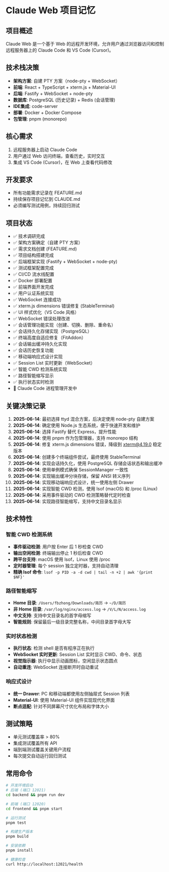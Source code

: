 # Claude Web 项目记忆

## 项目概述
Claude Web 是一个基于 Web 的远程开发环境，允许用户通过浏览器访问和控制远程服务器上的 Claude Code 和 VS Code (Cursor)。

## 技术栈决策
- **架构方案**: 自建 PTY 方案（node-pty + WebSocket）
- **前端**: React + TypeScript + xterm.js + Material-UI
- **后端**: Fastify + WebSocket + node-pty
- **数据库**: PostgreSQL (历史记录) + Redis (会话管理)
- **IDE集成**: code-server
- **部署**: Docker + Docker Compose
- **包管理**: pnpm (monorepo)

## 核心需求
1. 远程服务器上启动 Claude Code
2. 用户通过 Web 访问终端，查看历史，实时交互
3. 集成 VS Code (Cursor)，在 Web 上查看代码修改

## 开发要求
- 所有功能需求记录在 FEATURE.md
- 持续保存项目记忆到 CLAUDE.md
- 必须编写测试用例，持续回归测试

## 项目状态
- ✅ 技术调研完成
- ✅ 架构方案确定（自建 PTY 方案）
- ✅ 需求文档创建 (FEATURE.md)
- ✅ 项目结构搭建完成
- ✅ 后端框架实现 (Fastify + WebSocket + node-pty)
- ✅ 测试框架配置完成
- ✅ CI/CD 流水线配置
- ✅ Docker 部署配置
- ✅ 前端界面开发完成
- ✅ 用户认证系统实现
- ✅ WebSocket 连接成功
- ✅ xterm.js dimensions 错误修复 (StableTerminal)
- ✅ UI 样式优化（VS Code 风格）
- ✅ WebSocket 错误处理改进
- ✅ 会话管理功能实现（创建、切换、删除、重命名）
- ✅ 会话持久化存储实现（PostgreSQL）
- ✅ 终端高度自适应修复（FitAddon）
- ✅ 会话输出缓冲持久化实现
- ✅ 会话历史恢复功能
- ✅ 移动端响应式设计实现
- ✅ Session List 实时更新（WebSocket）
- ✅ 智能 CWD 检测系统实现
- ✅ 路径智能缩写显示
- ✅ 执行状态实时检测
- 🔄 Claude Code 进程管理开发中

## 关键决策记录
1. **2025-06-14**: 最初选择 ttyd 混合方案，后决定使用 node-pty 自建方案
2. **2025-06-14**: 确定使用 Node.js 生态系统，便于快速开发和维护
3. **2025-06-14**: 选择 Fastify 替代 Express，提升性能
4. **2025-06-14**: 使用 pnpm 作为包管理器，支持 monorepo 结构
5. **2025-06-14**: 修复 xterm.js dimensions 错误，降级到 xterm@4.19.0 稳定版本
6. **2025-06-14**: 创建多个终端组件尝试，最终使用 StableTerminal
7. **2025-06-14**: 实现会话持久化，使用 PostgreSQL 存储会话状态和输出缓冲
8. **2025-06-14**: 使用单例模式确保 SessionManager 一致性
9. **2025-06-14**: 实现输出缓冲分块存储，保留 ANSI 转义序列
10. **2025-06-14**: 实现移动端响应式设计，统一使用左侧 Drawer
11. **2025-06-14**: 实现智能 CWD 检测，使用 lsof (macOS) 和 /proc (Linux)
12. **2025-06-14**: 采用事件驱动的 CWD 检测策略替代定时检查
13. **2025-06-14**: 实现路径智能缩写，支持中文目录名显示

## 技术特性

### 智能 CWD 检测系统
- **事件驱动检测**: 用户按 Enter 后 1 秒检查 CWD
- **输出空闲检测**: 终端输出停止 1 秒后检查 CWD  
- **跨平台支持**: macOS 使用 lsof，Linux 使用 /proc
- **定时器管理**: 每个 session 独立定时器，支持自动清理
- **精确 lsof 命令**: `lsof -p PID -a -d cwd | tail -n +2 | awk '{print $NF}'`

### 路径智能缩写
- **Home 目录**: `/Users/fbzhong/Downloads/简历` → `~/D/简历`
- **非 Home 目录**: `/var/log/nginx/access.log` → `/V/L/N/access.log`
- **中文支持**: 支持中文目录名的首字母缩写
- **智能规则**: 保留最后一级目录完整名称，中间目录首字母大写

### 实时状态检测
- **执行状态**: 检测 shell 是否有程序正在执行
- **WebSocket 实时更新**: Session List 实时显示 CWD、命令、状态
- **视觉指示器**: 执行中显示动画图标，空闲显示状态圆点
- **自动重连**: WebSocket 连接断开时自动重试

### 响应式设计
- **统一 Drawer**: PC 和移动端都使用左侧抽屉式 Session 列表
- **Material-UI**: 使用 Material-UI 组件实现现代化界面
- **断点适配**: 针对不同屏幕尺寸优化布局和字体大小

## 测试策略
- 单元测试覆盖率 > 80%
- 集成测试覆盖所有 API
- 端到端测试覆盖关键用户流程
- 每次提交自动运行回归测试

## 常用命令
```bash
# 开发环境启动
# 后端 (端口 12021)
cd backend && pnpm run dev

# 前端 (端口 12020)  
cd frontend && pnpm start

# 运行测试
pnpm test

# 构建生产版本
pnpm build

# 安装依赖
pnpm install

# 健康检查
curl http://localhost:12021/health
```

